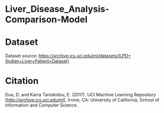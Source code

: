 # Liver_Disease_Analysis-Comparison-Model
# Dataset
Dataset source: https://archive.ics.uci.edu/ml/datasets/ILPD+(Indian+Liver+Patient+Dataset)

# Citation
Dua, D. and Karra Taniskidou, E. (2017). UCI Machine Learning Repository [http://archive.ics.uci.edu/ml]. Irvine, CA: University of California, School of Information and Computer Science. 
